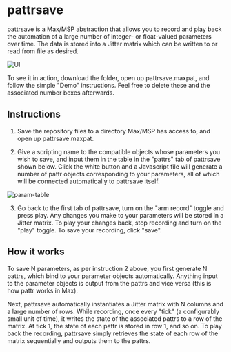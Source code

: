# pattrsave
pattrsave is a Max/MSP abstraction that allows you to record and play back the automation of a large number of integer- or float-valued parameters over time. The data is stored into a Jitter matrix which can be written to or read from file as desired.

![UI](https://user-images.githubusercontent.com/11036537/157727659-9ebd7cab-4c71-4eb7-b77a-60c15aa30b08.png)

To see it in action, download the folder, open up pattrsave.maxpat, and follow the simple "Demo" instructions. Feel free to delete these and the associated number boxes afterwards.

## Instructions

1. Save the repository files to a directory Max/MSP has access to, and open up pattrsave.maxpat. 

2. Give a scripting name to the compatible objects whose parameters you wish to save, and input them in the table in the "pattrs" tab of pattrsave shown below. Click the white button and a Javascript file will generate a number of pattr objects corresponding to your parameters, all of which will be connected automatically to pattrsave itself.

![param-table](https://user-images.githubusercontent.com/11036537/157727665-bec4e91c-60e6-489f-92c6-b03ce6f32659.png)

3. Go back to the first tab of pattrsave, turn on the "arm record" toggle and press play. Any changes you make to your parameters will be stored in a Jitter matrix. To play your changes back, stop recording and turn on the "play" toggle. To save your recording, click "save".

## How it works

To save N parameters, as per instruction 2 above, you first generate N pattrs, which bind to your parameter objects automatically. Anything input to the parameter objects is output from the pattrs and vice versa (this is how pattr works in Max).

Next, pattrsave automatically instantiates a Jitter matrix with N columns and a large number of rows. While recording, once every "tick" (a configurably small unit of time), it writes the state of the associated pattrs to a row of the matrix. At tick 1, the state of each pattr is stored in row 1, and so on. To play back the recording, pattrsave simply retrieves the state of each row of the matrix sequentially and outputs them to the pattrs.

